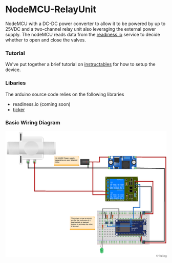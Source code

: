 # NodeMCU-RelayUnit

NodeMCU with a DC-DC power converter to allow it to be powered by up to 25VDC and a two-channel relay unit also leveraging the external power supply. The nodeMCU reads data from the [readiness.io](https://readiness.io/) service to decide whether to open and close the valves.

### Tutorial
We've put together a brief tutorial on [instructables](https://www.instructables.com/id/NodeMCU-Relay-Controlled-Solenoid-Valve/) for how to setup the device.

### Libaries

The arduino source code relies on the following libraries
* readiness.io (coming soon)
* [ticker](https://github.com/esp8266/Arduino/tree/master/libraries/Ticker)

### Basic Wiring Diagram
![Image or Wiring Diagram](https://github.com/UNSWmir/NodeMCU-RelayUnit/blob/master/RelayUnit_bb.png)
